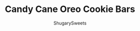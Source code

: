 ---
layout: ../../layouts/MarkdownPostLayout.astro
title: Candy Cane Oreo Cookie Bars
author: ShugarySweets
pubDate: 2019-01-15
description: "Rich chocolate Candy Cane Oreo Cookie Bars are topped with a white chocolate fudge and crushed peppermints. Perfect for Christmas!"
image_url: https://www.shugarysweets.com/wp-content/uploads/2012/12/candy-cane-oreo-cookie-bars-facebook.jpg
tags: ["Cookies","American"]
calories: 257
protein: 3
carbohydrates: 33
fats: 13
fiber: 2
ingredients: ["1 cup unsalted butter, softened","1 cup granulated sugar","1/2 cup light brown sugar, packed","1/2 teaspoon kosher salt","2 large eggs","1 teaspoon vanilla extract","2 cups all-purpose flour","1/2 cup unsweetened cocoa powder","1 teaspoon baking soda","15 Oreos, crushed","1 1/2 cup red and green M&M's (or chocolate chips)","1 can (14 ounce) sweetened condensed milk","2 Tablespoons unsalted butter","12 ounce Ghirardelli white chocolate wafers","12 peppermint candy canes, crushed"]
serves: 32
time: "55 minutes"
prepTime: "10 minutes"
instructions: ["Beat butter and sugars until creamy, using a mixer. Add in salt, eggs and vanilla. Slowly add flour, baking soda and cocoa, until combined completely. Fold in crushed Oreos and M&M's (batter will be thick).","Press into a parchment paper lined 15x10x1 baking sheet. Bake in a 375 degree oven for 15- 20 minutes, until soft in center and cooked on outside (adjust according to own oven). Remove from oven (will set while cooling).","While baking, heat condensed milk and butter in a small saucepan on medium heat. Stirring constantly with a whisk, add white chocolate to warm milk mixture. Remove from heat and stir until smooth (about 2 minutes).","Pour over cooked cookie bars and sprinkle immediately with crushed candy canes. Allow to set (about 30 minutes). Cut and enjoy!"]
nutrition: ["257 calories","33 grams carbohydrates","31 milligrams cholesterol","13 grams fat","2 grams fiber","3 grams protein","7 grams saturated fat","100 milligrams sodium","22 grams sugar","0 grams trans fat","4 grams unsaturated fat"]
---